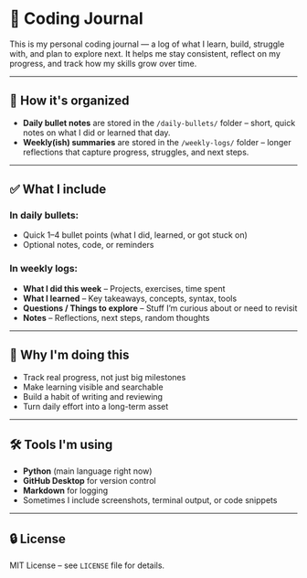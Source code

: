 # 🧠 Coding Journal

This is my personal coding journal — a log of what I learn, build, struggle with, and plan to explore next. It helps me stay consistent, reflect on my progress, and track how my skills grow over time.

---

## 📅 How it's organized

- **Daily bullet notes** are stored in the `/daily-bullets/` folder – short, quick notes on what I did or learned that day.
- **Weekly(ish) summaries** are stored in the `/weekly-logs/` folder – longer reflections that capture progress, struggles, and next steps.

---

## ✅ What I include

### In daily bullets:
- Quick 1–4 bullet points (what I did, learned, or got stuck on)
- Optional notes, code, or reminders

### In weekly logs:
- **What I did this week** – Projects, exercises, time spent
- **What I learned** – Key takeaways, concepts, syntax, tools
- **Questions / Things to explore** – Stuff I’m curious about or need to revisit
- **Notes** – Reflections, next steps, random thoughts

---

## 🧱 Why I'm doing this

- Track real progress, not just big milestones
- Make learning visible and searchable
- Build a habit of writing and reviewing
- Turn daily effort into a long-term asset

---

## 🛠️ Tools I'm using

- **Python** (main language right now)
- **GitHub Desktop** for version control
- **Markdown** for logging
- Sometimes I include screenshots, terminal output, or code snippets

---

## 🔒 License

MIT License – see `LICENSE` file for details.